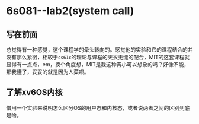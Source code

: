 # 6s081--lab2(system call)

## 写在前面

​	总觉得有一种感觉，这个课程学的晕头转向的。感觉他的实验和它的课程结合的并没有那么紧密，相较于`cs61c`的理论与课程的天衣无缝的配合，MIT的这套课程就显得有一点点，em，换个角度想，MIT是我这种宵小可以想象的吗？好像不能，那我懂了，妥妥的就是因为人菜呗。

## 了解xv6OS内核

​	借用一个实验来说明怎么区分OS的用户态和内核态，或者说两者之间的区别到底是啥。